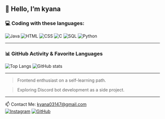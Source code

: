 ## 👋 Hello, I’m kyana
### 💻 Coding with these languages:

![Java](https://img.shields.io/badge/Java-007396?style=flat&logo=openjdk&logoColor=white)
![HTML](https://img.shields.io/badge/HTML5-E34F26?style=flat&logo=html5&logoColor=white)
![CSS](https://img.shields.io/badge/CSS3-1572B6?style=flat&logo=css3&logoColor=white)
![C](https://img.shields.io/badge/C-00599C?style=flat&logo=c&logoColor=white)
![SQL](https://img.shields.io/badge/SQL-4479A1?style=flat&logo=mysql&logoColor=white)
![Python](https://img.shields.io/badge/Python-3776AB?style=flat&logo=python&logoColor=white)

---

### 📊 GitHub Activity & Favorite Languages

![Top Langs](https://github-readme-stats.vercel.app/api/top-langs/?username=kyana0314&layout=compact&theme=radical)
![GitHub stats](https://github-readme-stats.vercel.app/api?username=kyana0314&show_icons=true&theme=radical)

---

> Frontend enthusiast on a self-learning path.

> Exploring Discord bot development as a side project.

---

📫 Contact Me: [kyana03147@gmail.com](mailto:kyana03147@gmail.com)  
[![Instagram](https://img.shields.io/badge/Instagram-E4405F?style=flat&logo=instagram&logoColor=white)](https://www.instagram.com/hello_dev.kya/)  [![GitHub](https://img.shields.io/badge/GitHub-181717?style=flat&logo=github&logoColor=white)](https://github.com/kyana0314)
